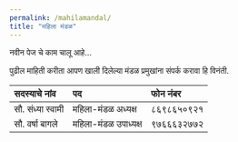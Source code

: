 ```yaml
---
permalink: /mahilamandal/
title: "महिला मंडळ"
---
```


नवीन पेज चे काम चालू आहे... 



पुढील माहिती करीता आपण खाली दिलेल्या मंडळ प्रमुखांना संपर्क करावा हि विनंती.

| सदस्याचे नांव             | पद      | फोन नंबर       | 
| :--------------------  | :-----  | :------------- | 
| सौ. संध्या स्वामी          | महिला-मंडळ अध्यक्ष  | ८६९८६५०९२१     |
| सौ. वर्षा बागले           | महिला-मंडळ उपाध्यक्ष  | ९७६६६३२७७२     |           
